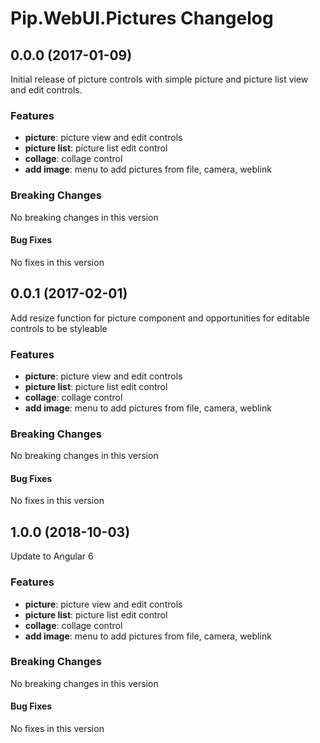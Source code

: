 # Pip.WebUI.Pictures Changelog

## <a name="0.0.0"></a> 0.0.0 (2017-01-09)

Initial release of picture controls with simple picture and picture list view and edit controls.

### Features
* **picture**: picture view and edit controls
* **picture list**: picture list edit control
* **collage**: collage control
* **add image**: menu to add pictures from file, camera, weblink

### Breaking Changes
No breaking changes in this version

#### Bug Fixes
No fixes in this version

## <a name="0.0.1"></a> 0.0.1 (2017-02-01)

Add resize function for picture component and opportunities for editable controls to be styleable 

### Features
* **picture**: picture view and edit controls
* **picture list**: picture list edit control
* **collage**: collage control
* **add image**: menu to add pictures from file, camera, weblink

### Breaking Changes
No breaking changes in this version

#### Bug Fixes
No fixes in this version

## <a name="1.0.0"></a> 1.0.0 (2018-10-03)

Update to Angular 6

### Features
* **picture**: picture view and edit controls
* **picture list**: picture list edit control
* **collage**: collage control
* **add image**: menu to add pictures from file, camera, weblink

### Breaking Changes
No breaking changes in this version

#### Bug Fixes
No fixes in this version